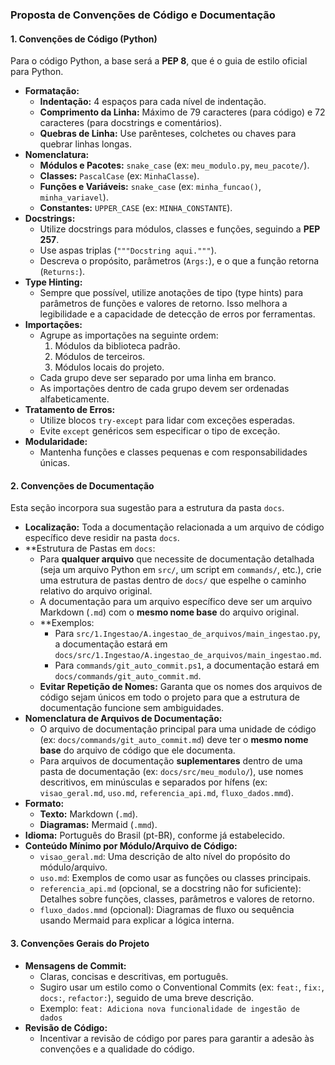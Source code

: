 ### Proposta de Convenções de Código e Documentação

#### 1. Convenções de Código (Python)

Para o código Python, a base será a **PEP 8**, que é o guia de estilo oficial para Python.

*   **Formatação:**
    *   **Indentação:** 4 espaços para cada nível de indentação.
    *   **Comprimento da Linha:** Máximo de 79 caracteres (para código) e 72 caracteres (para docstrings e comentários).
    *   **Quebras de Linha:** Use parênteses, colchetes ou chaves para quebrar linhas longas.
*   **Nomenclatura:**
    *   **Módulos e Pacotes:** `snake_case` (ex: `meu_modulo.py`, `meu_pacote/`).
    *   **Classes:** `PascalCase` (ex: `MinhaClasse`).
    *   **Funções e Variáveis:** `snake_case` (ex: `minha_funcao()`, `minha_variavel`).
    *   **Constantes:** `UPPER_CASE` (ex: `MINHA_CONSTANTE`).
*   **Docstrings:**
    *   Utilize docstrings para módulos, classes e funções, seguindo a **PEP 257**.
    *   Use aspas triplas (`"""Docstring aqui."""`).
    *   Descreva o propósito, parâmetros (`Args:`), e o que a função retorna (`Returns:`).
*   **Type Hinting:**
    *   Sempre que possível, utilize anotações de tipo (type hints) para parâmetros de funções e valores de retorno. Isso melhora a legibilidade e a capacidade de detecção de erros por ferramentas.
*   **Importações:**
    *   Agrupe as importações na seguinte ordem:
        1.  Módulos da biblioteca padrão.
        2.  Módulos de terceiros.
        3.  Módulos locais do projeto.
    *   Cada grupo deve ser separado por uma linha em branco.
    *   As importações dentro de cada grupo devem ser ordenadas alfabeticamente.
*   **Tratamento de Erros:**
    *   Utilize blocos `try-except` para lidar com exceções esperadas.
    *   Evite `except` genéricos sem especificar o tipo de exceção.
*   **Modularidade:**
    *   Mantenha funções e classes pequenas e com responsabilidades únicas.

#### 2. Convenções de Documentação

Esta seção incorpora sua sugestão para a estrutura da pasta `docs`.

*   **Localização:** Toda a documentação relacionada a um arquivo de código específico deve residir na pasta `docs`.
*   **Estrutura de Pastas em `docs`:
    *   Para **qualquer arquivo** que necessite de documentação detalhada (seja um arquivo Python em `src/`, um script em `commands/`, etc.), crie uma estrutura de pastas dentro de `docs/` que espelhe o caminho relativo do arquivo original.
    *   A documentação para um arquivo específico deve ser um arquivo Markdown (`.md`) com o **mesmo nome base** do arquivo original.
    *   **Exemplos:
        *   Para `src/1.Ingestao/A.ingestao_de_arquivos/main_ingestao.py`, a documentação estará em `docs/src/1.Ingestao/A.ingestao_de_arquivos/main_ingestao.md`.
        *   Para `commands/git_auto_commit.ps1`, a documentação estará em `docs/commands/git_auto_commit.md`.
    *   **Evitar Repetição de Nomes:** Garanta que os nomes dos arquivos de código sejam únicos em todo o projeto para que a estrutura de documentação funcione sem ambiguidades.
*   **Nomenclatura de Arquivos de Documentação:**
    *   O arquivo de documentação principal para uma unidade de código (ex: `docs/commands/git_auto_commit.md`) deve ter o **mesmo nome base** do arquivo de código que ele documenta.
    *   Para arquivos de documentação **suplementares** dentro de uma pasta de documentação (ex: `docs/src/meu_modulo/`), use nomes descritivos, em minúsculas e separados por hífens (ex: `visao_geral.md`, `uso.md`, `referencia_api.md`, `fluxo_dados.mmd`).
*   **Formato:**
    *   **Texto:** Markdown (`.md`).
    *   **Diagramas:** Mermaid (`.mmd`).
*   **Idioma:** Português do Brasil (pt-BR), conforme já estabelecido.
*   **Conteúdo Mínimo por Módulo/Arquivo de Código:**
    *   `visao_geral.md`: Uma descrição de alto nível do propósito do módulo/arquivo.
    *   `uso.md`: Exemplos de como usar as funções ou classes principais.
    *   `referencia_api.md` (opcional, se a docstring não for suficiente): Detalhes sobre funções, classes, parâmetros e valores de retorno.
    *   `fluxo_dados.mmd` (opcional): Diagramas de fluxo ou sequência usando Mermaid para explicar a lógica interna.

#### 3. Convenções Gerais do Projeto

*   **Mensagens de Commit:**
    *   Claras, concisas e descritivas, em português.
    *   Sugiro usar um estilo como o Conventional Commits (ex: `feat:`, `fix:`, `docs:`, `refactor:`), seguido de uma breve descrição.
    *   Exemplo: `feat: Adiciona nova funcionalidade de ingestão de dados`
*   **Revisão de Código:**
    *   Incentivar a revisão de código por pares para garantir a adesão às convenções e a qualidade do código.
